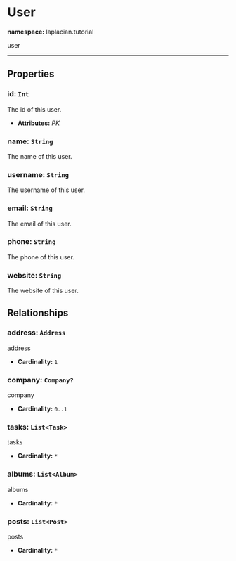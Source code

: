 # **User**
**namespace:** laplacian.tutorial

user



---

## Properties

### id: `Int`
The id of this user.
- **Attributes:** *PK*

### name: `String`
The name of this user.

### username: `String`
The username of this user.

### email: `String`
The email of this user.

### phone: `String`
The phone of this user.

### website: `String`
The website of this user.

## Relationships

### address: `Address`
address
- **Cardinality:** `1`

### company: `Company?`
company
- **Cardinality:** `0..1`

### tasks: `List<Task>`
tasks
- **Cardinality:** `*`

### albums: `List<Album>`
albums
- **Cardinality:** `*`

### posts: `List<Post>`
posts
- **Cardinality:** `*`
